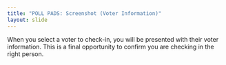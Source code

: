 ```yaml
---
title: "POLL PADS: Screenshot (Voter Information)"
layout: slide
---
```


When you select a voter to check-in, you will be presented with their voter information. This is a final opportunity to confirm you are checking in the right person.

